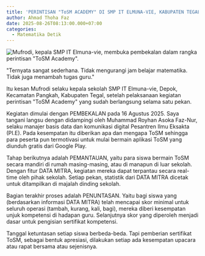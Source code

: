 ```yaml
---
title: 'PERINTISAN "ToSM ACADEMY" DI SMP IT ELMUNA-VIE, KABUPATEN TEGAL '
author: Ahmad Thoha Faz
date: 2025-08-26T08:13:00.000+07:00
categories:
  - Matematika Detik
---
```

![Mufrodi, kepala SMP IT Elmuna-vie, membuka pembekalan dalam rangka perintisan "ToSM Academy".](/images/uploads/whatsapp-image-2025-08-26-at-07.18.38_2b02cf09.jpg "Mufrodi, kepala SMP IT Elmuna-vie, membuka pembekalan dalam rangka perintisan \"ToSM Academy\".")

"Ternyata sangat sederhana. Tidak mengurangi jam belajar matematika. Tidak juga menambah tugas guru."



Itu kesan Mufrodi selaku kepala sekolah SMP IT Elmuna-vie, Depok, Kecamatan Pangkah, Kabupaten Tegal, setelah pelaksanaan kegiatan perintisan "ToSM Academy" yang sudah berlangsung selama satu pekan.



Kegiatan dimulai dengan PEMBEKALAN pada 16 Agustus 2025. Saya tangani langsu dengan didampingi oleh Muhammad Royhan Asoka Faz-Nur, selaku manajer basis data dan komunikasi digital Pesantren Ilmu Eksakta (PI.E). Pada kesempatan itu diberikan apa dan mengapa ToSM sehingga para peserta pun termotivasi untuk mulai bermain aplikasi ToSM yang diunduh gratis dari Google Play.



Tahap berikutnya adalah PEMANTAUAN, yaitu para siswa bermain ToSM secara mandiri di rumah masing-masing, atau di manapun di luar sekolah. Dengan fitur DATA MITRA, kegiatan mereka dapat terpantau secara real-time oleh pihak sekolah. Setiap pekan, statistik dari DATA MITRA dicetak untuk ditampilkan di majalah dinding sekolah.



Bagian terakhir proses adalah PENUNTASAN. Yaitu bagi siswa yang (berdasarkan informasi DATA MITRA) telah mencapai skor minimal untuk seluruh operasi (tambah, kurang, kali, bagi), mereka diberi kesempatan unjuk kompetensi di hadapan guru. Selanjutnya skor yang diperoleh menjadi dasar untuk pengisian sertifikat kompetensi.



Tanggal ketuntasan setiap siswa berbeda-beda. Tapi pemberian sertifikat ToSM, sebagai bentuk apresiasi, dilakukan setiap ada kesempatan upacara atau rapat bersama atau sejenisnya.
